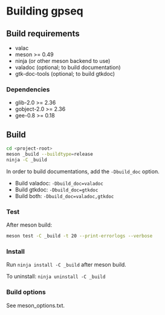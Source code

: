 # Building gpseq

## Build requirements

- valac
- meson >= 0.49
- ninja (or other meson backend to use)
- valadoc (optional; to build documentation)
- gtk-doc-tools (optional; to build gtkdoc)

### Dependencies

- glib-2.0 >= 2.36
- gobject-2.0 >= 2.36
- gee-0.8 >= 0.18

## Build

```sh
cd <project-root>
meson _build --buildtype=release
ninja -C _build
```

In order to build documentations, add the `-Dbuild_doc` option.

- Build valadoc: `-Dbuild_doc=valadoc`
- Build gtkdoc: `-Dbuild_doc=gtkdoc`
- Build both: `-Dbuild_doc=valadoc,gtkdoc`

### Test

After meson build:

```sh
meson test -C _build -t 20 --print-errorlogs --verbose
```

### Install

Run `ninja install -C _build` after meson build.

To uninstall: `ninja uninstall -C _build`

### Build options

See meson_options.txt.
